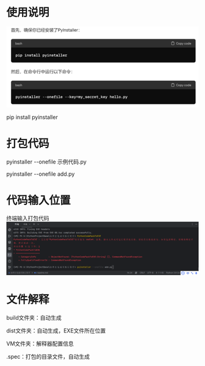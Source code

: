 # 使用说明
![img.png](img.png)

pip install pyinstaller

# 打包代码

pyinstaller --onefile 示例代码.py

pyinstaller --onefile add.py

# 代码输入位置
终端输入打包代码
![img_2.png](img_2.png)

# 文件解释
build文件夹：自动生成

dist文件夹：自动生成，EXE文件所在位置

VM文件夹：解释器配置信息

.spec：打包的目录文件，自动生成